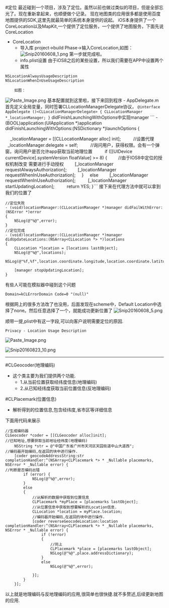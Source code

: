 #定位
最近碰到一个项目，涉及了定位。虽然以前也做过类似的项目，但是全部忘光了。现在重新拿起来，也顺便做个记录。
    现在地图类的应用很多都是使用百度地图提供的SDK,这里先就最简单的系统本身提供的说起。
    iOS本身提供了一个CoreLocation以及MapKit,一个提供了定位服务，一个提供了地图服务，下面先说CoreLocation
- CoreLocation
    - 导入库
        project->build Phase->输入CoreLocation,如图：
![Snip20160608_1.png](http://upload-images.jianshu.io/upload_images/1711673-7f4269d26eded403.png?imageMogr2/auto-orient/strip%7CimageView2/2/w/1240)
        第一步就完成啦。
    - info.plist设置
        由于iOS8之后的某些设置，所以我们需要在APP中设置两个属性
```
NSLocationAlwaysUsageDescription
NSLocationWhenInUseUsageDescription
```
        如图：
![Paste_Image.png](http://upload-images.jianshu.io/upload_images/1711673-37b7ad0adb0eb51b.png?imageMogr2/auto-orient/strip%7CimageView2/2/w/1240)
        基本配置就到这里啦，接下来回到程序
    - AppDelegate.m
        首先定义全局变量，同时签署CLLocationManagerDelegate协议，
        ```
    @interface AppDelegate ()<CLLocationManagerDelegate>
{
  CLLocationManager *_locationManager;
}
        ```
    didFinishLaunchingWithOptions中实现manager
        ```
      - (BOOL)application:(UIApplication *)application didFinishLaunchingWithOptions:(NSDictionary *)launchOptions {

    _locationManager = [[CLLocationManager alloc] init];
    
    //设置代理
    
    _locationManager.delegate = self;
    
    //询问用户，获得权限。会有一个弹窗，询问用户是否允许app获取当前地理位置
    
    if ([[UIDevice currentDevice].systemVersion floatValue] >= 8) {
        //由于IOS8中定位的授权机制改变 需要进行手动授权
        [_locationManager requestAlwaysAuthorization];
        [_locationManager requestWhenInUseAuthorization];
    }
    else
        [_locationManager requestWhenInUseAuthorization];
    
    [_locationManager startUpdatingLocation];
    
    return YES;
}```
接下来在代理方法中就可以拿到我们的位置了

```
//定位失败
- (void)locationManager:(CLLocationManager *)manager didFailWithError:(NSError *)error
{
    NSLog(@"%@",error);
}
//定位完成
- (void)locationManager:(CLLocationManager *)manager didUpdateLocations:(NSArray<CLLocation *> *)locations
{
    CLLocation *location = [locations lastObject];
    NSLog(@"%@",locations);
    NSLog(@"%f,%f",location.coordinate.longitude,location.coordinate.latitude);
    
    [manager stopUpdatingLocation];
}

```
有些人可能在模拟器中碰到这个问题
```
Domain=kCLErrorDomain Code=0 "(null)"
```
根据网上的很多方法改了也没用，后面发现在scheme中，Default Location中选择了none。然后任意选择了一个，就能成功更新位置了
![Snip20160608_5.png](http://upload-images.jianshu.io/upload_images/1711673-1b48eed527c656f3.png?imageMogr2/auto-orient/strip%7CimageView2/2/w/1240)

顺带一提,plist中有这一字段,可以向客户说明需要定位的原因.
```
Privacy - Location Usage Description
```

![Paste_Image.png](http://upload-images.jianshu.io/upload_images/1711673-31def5e36c7631bd.png?imageMogr2/auto-orient/strip%7CimageView2/2/w/1240)

![Snip20160823_10.png](http://upload-images.jianshu.io/upload_images/1711673-40486330181dcc26.png?imageMogr2/auto-orient/strip%7CimageView2/2/w/1240)
********************
#CLGeocoder(地理编码)
- 这个类主要为我们提供两个功能.
    - 1.从当前位置获取经纬度信息(地理编码)
    - 2.从已知经纬度获取当前位置信息(反地理编码)

#CLPlacemark(位置信息)
- 解析得到的位置信息,包含经纬度,省市区等详细信息

下面用代码来展示
```
//生成编码器
CLGeocoder *coder = [[CLGeocoder alloc]init];
//已知地址,想要获取当前地址经纬度(地理编码)
    NSString *str = @"中国广东省广州市天河区天园街道中山大道西";
//编码器开始编码,在返回的块中进行操作.
    [coder geocodeAddressString:str completionHandler:^(NSArray<CLPlacemark *> * _Nullable placemarks, NSError * _Nullable error) {
//判断是否编码出错
        if (error) {
            NSLog(@"%@",error);
        }
        else
        {
            //从解析的数据中获取到位置信息
            CLPlacemark *myPlace = [placemarks lastObject];
            //从位置信息中获取到想要解析的Location信息.
            CLLocation *location = myPlace.location;
            //编码器开始编码,在返回的块中进行操作.
            [coder reverseGeocodeLocation:location completionHandler:^(NSArray<CLPlacemark *> * _Nullable placemarks, NSError * _Nullable error) {
                if (!error)
                {
                    //同上
                    CLPlacemark *place = [placemarks lastObject];
                    NSLog(@"%@",place.addressDictionary);
                }
                else
                    NSLog(@"%@",error);
                
            }];
        }
    }];
```
以上就是地理编码与反地理编码的应用,很简单也很快捷.就不多赘述,后续更新地图的应用.
